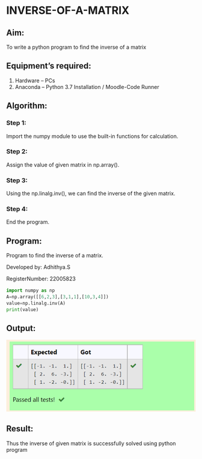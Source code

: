 # INVERSE-OF-A-MATRIX
## Aim:
To write a python program to find the inverse of a matrix
## Equipment’s required:
1. 	Hardware – PCs
2. 	Anaconda – Python 3.7 Installation / Moodle-Code Runner
## Algorithm:
### Step 1:
Import the numpy module to use the built-in functions for calculation. 
### Step 2: 
Assign the value of given matrix in np.array().
### Step 3:
Using the np.linalg.inv(), we can find the inverse of the given matrix.
### Step 4: 
End the program.
## Program:
Program to find the inverse of a matrix.

Developed by: Adhithya.S

RegisterNumber: 22005823
```python
import numpy as np
A=np.array([[6,2,3],[3,1,1],[10,3,4]])
value=np.linalg.inv(A)
print(value)
```
## Output:
![output](/filename6.png)
## Result:
Thus the inverse of given matrix is successfully solved using python program

